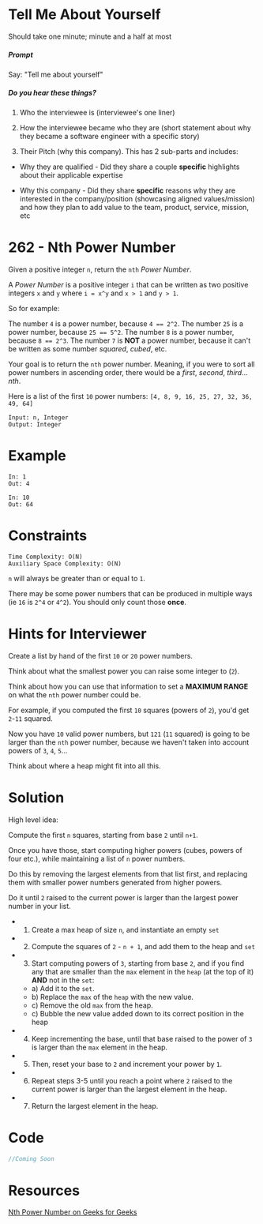 # Tell Me About Yourself

Should take one minute; minute and a half at most

##### Prompt

Say: "Tell me about yourself"

##### Do you hear these things?

1. Who the interviewee is (interviewee's one liner)

2. How the interviewee became who they are (short statement about why they became a software engineer with a specific story)

3. Their Pitch (why this company). This has 2 sub-parts and includes:

  - Why they are qualified - Did they share a couple
  **specific** highlights about their applicable expertise

  - Why this company - Did they share **specific** reasons
  why they are interested in the company/position
  (showcasing aligned values/mission) and how they plan to
  add value to the team, product, service, mission, etc

# 262 - Nth Power Number

Given a positive integer `n`, return the `nth` *Power Number*.

A *Power Number* is a positive integer `i` that can be written as two positive integers `x` and `y` where `i = x^y` and `x > 1` and `y > 1`.

So for example:

The number `4` is a power number, because `4 == 2^2`.
The number `25` is a power number, because `25 == 5^2`.
The number `8` is a power number, because `8 == 2^3`.
The number `7` is **NOT** a power number, because it can't be written as some number *squared*, *cubed*, etc.

Your goal is to return the `nth` power number. Meaning, if you were to sort all power numbers in ascending order, there would be a *first*, *second*, *third*... *nth*.

Here is a list of the first `10` power numbers: `[4, 8, 9, 16, 25, 27, 32, 36, 49, 64]`


```
Input: n, Integer
Output: Integer
```

# Example

```
In: 1
Out: 4

In: 10
Out: 64
```


# Constraints
```
Time Complexity: O(N)
Auxiliary Space Complexity: O(N)
```

`n` will always be greater than or equal to `1`.

There may be some power numbers that can be produced in multiple ways (ie `16` is `2^4` or `4^2`). You should only count those **once**.

# Hints for Interviewer

Create a list by hand of the first `10` or `20` power numbers.

Think about what the smallest power you can raise some integer to (`2`).

Think about how you can use that information to set a **MAXIMUM RANGE** on what the `nth` power number could be.

For example, if you computed the first `10` squares (powers of `2`), you'd get `2`-`11` squared.

Now you have `10` valid power numbers, but `121` (`11` squared) is going to be larger than the `nth` power number, because we haven't taken into account powers of `3`, `4`, `5`...

Think about where a heap might fit into all this.


# Solution

High level idea:

Compute the first `n` squares, starting from base `2` until `n+1`.

Once you have those, start computing higher powers (cubes, powers of four etc.), while maintaining a list of `n` power numbers.

Do this by removing the largest elements from that list first, and replacing them with smaller power numbers generated from higher powers.

Do it until `2` raised to the current power is larger than the largest power number in your list.



* 1) Create a max heap of size `n`, and instantiate an empty `set`

* 2) Compute the squares of `2` - `n + 1`, and add them to the heap and `set`

* 3) Start computing powers of `3`, starting from base `2`, and if you find any that are smaller than the `max` element in the `heap` (at the top of it) **AND** not in the `set`:
  * a) Add it to the `set`.
  * b) Replace the `max` of the `heap` with the new value.
  * c) Remove the old `max` from the heap.
  * c) Bubble the new value added down to its correct position in the heap

* 4) Keep incrementing the base, until that base raised to the power of `3` is larger than the `max` element in the heap.

* 5) Then, reset your base to `2` and increment your power by `1`.

* 6) Repeat steps 3-5 until you reach a point where `2` raised to the current power is larger than the largest element in the heap.

* 7) Return the largest element in the heap.


# Code

```javascript
//Coming Soon
```

# Resources
[Nth Power Number on Geeks for Geeks](https://www.geeksforgeeks.org/check-if-a-number-can-be-expressed-as-xy-x-raised-to-power-y/)
